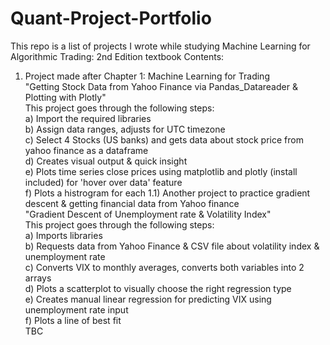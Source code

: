 # Quant-Project-Portfolio

This repo is a list of projects I wrote while studying Machine Learning for Algorithmic Trading: 2nd Edition textbook
Contents: 

1) Project made after Chapter 1: Machine Learning for Trading
<br>"Getting Stock Data from Yahoo Finance via Pandas_Datareader & Plotting with Plotly"
<br> This project goes through the following steps:
  <br> a) Import the required libraries
  <br> b) Assign data ranges, adjusts for UTC timezone
  <br> c) Select 4 Stocks (US banks) and gets data about stock price from yahoo finance as a dataframe
  <br> d) Creates visual output & quick insight
  <br> e) Plots time series close prices using matplotlib and plotly (install included) for 'hover over data' feature
  <br> f) Plots a histrogram for each
1.1) Another project to practice gradient descent & getting financial data from Yahoo finance
<br> "Gradient Descent of Unemployment rate & Volatility Index"
<br> This project goes through the following steps:
<br> a) Imports libraries
<br> b) Requests data from Yahoo Finance & CSV file about volatility index & unemployment rate
<br> c) Converts VIX to monthly averages, converts both variables into 2 arrays
<br> d) Plots a scatterplot to visually choose the right regression type
<br> e) Creates manual linear regression for predicting VIX using unemployment rate input
<br> f) Plots a line of best fit
<br> TBC
